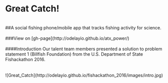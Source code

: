 # Great Catch!

<br>
##A social fishing phone/mobile app that tracks fishing activity for science.

<br>
<br>
###View on [gh-page](http://odelayio.github.io/atx_power/)

<br>
<br>
####Introduction
Our talent team members presented a solution to problem statement 1 (Billfish Foundation) from the U.S. Department of State Fishackathon 2016.

<br>
<br>
<br>
![Great_Catch](http://odelayio.github.io/fishackathon_2016/images/intro.jpg)


<br>
<br>

